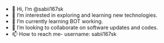 - 👋 Hi, I’m @sabii167sk
- 👀 I’m interested in exploring and learning new technologies.
- 🌱 I’m currently learning BOT working.
- 💞️ I’m looking to collaborate on software updates and codes.
- 📫 How to reach me- username: sabii167sk


<!---
sabii167sk/sabii167sk is a ✨ special ✨ repository because its `README.md` (this file) appears on your GitHub profile.
You can click the Preview link to take a look at your changes.
--->
